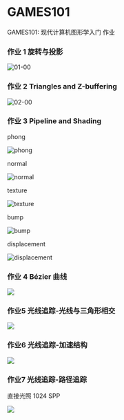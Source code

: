 # GAMES101
GAMES101: 现代计算机图形学入门 作业


### 作业 1 旋转与投影

![01-00](/images/01-00.png)

### 作业 2 Triangles and Z-buffering

![02-00](/images/02-00.png)

### 作业 3 Pipeline and Shading

phong

![phong](/images/03-00.png)

normal

![normal](/images/03-01.png)

texture

![texture](/images/03-02.png)

bump

![bump](/images/03-03.png)

displacement

![displacement](/images/03-04.png)


### 作业 4 Bézier 曲线

![](/images/04-00.png)


### 作业5 光线追踪-光线与三角形相交

![](/images/05-00.png)

### 作业6 光线追踪-加速结构

![](/images/06-00.png)



### 作业7 光线追踪-路径追踪

直接光照 1024 SPP

![](/images/07-00.png)